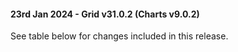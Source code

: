 #### 23rd Jan 2024 - Grid v31.0.2 (Charts v9.0.2)

See table below for changes included in this release.